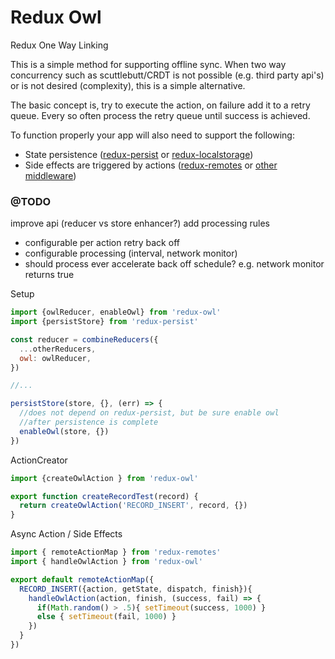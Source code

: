 # Redux Owl
Redux One Way Linking

This is a simple method for supporting offline sync. When two way concurrency such as scuttlebutt/CRDT is not possible (e.g. third party api's) or is not desired (complexity), this is a simple alternative.  

The basic concept is, try to execute the action, on failure add it to a retry queue. Every so often process the retry queue until success is achieved.  

To function properly your app will also need to support the following:
- State persistence ([redux-persist](https://github.com/rt2zz/redux-persist) or [redux-localstorage](https://github.com/elgerlambert/redux-localstorage))
- Side effects are triggered by actions ([redux-remotes](https://github.com/rt2zz/redux-remotes) or [other middleware](https://github.com/rackt/redux/blob/master/examples/real-world/middleware/api.js))

### @TODO
improve api (reducer vs store enhancer?)
add processing rules
- configurable per action retry back off
- configurable processing (interval, network monitor)
- should process ever accelerate back off schedule? e.g. network monitor returns true

Setup
```js
import {owlReducer, enableOwl} from 'redux-owl'
import {persistStore} from 'redux-persist'

const reducer = combineReducers({
  ...otherReducers,
  owl: owlReducer,
})

//...

persistStore(store, {}, (err) => {
  //does not depend on redux-persist, but be sure enable owl
  //after persistence is complete
  enableOwl(store, {})
})
```
ActionCreator
```js
import {createOwlAction } from 'redux-owl'

export function createRecordTest(record) {
  return createOwlAction('RECORD_INSERT', record, {})
}
```
Async Action / Side Effects
```js
import { remoteActionMap } from 'redux-remotes'
import { handleOwlAction } from 'redux-owl'

export default remoteActionMap({
  RECORD_INSERT({action, getState, dispatch, finish}){
    handleOwlAction(action, finish, (success, fail) => {
      if(Math.random() > .5){ setTimeout(success, 1000) }
      else { setTimeout(fail, 1000) }
    })
  }
})
```
